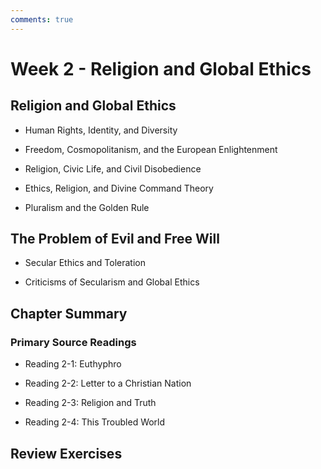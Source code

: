 ```yaml
---
comments: true
---
```


# Week 2 - Religion and Global Ethics

## Religion and Global Ethics

* Human Rights, Identity, and Diversity

* Freedom, Cosmopolitanism, and the European Enlightenment

* Religion, Civic Life, and Civil Disobedience

* Ethics, Religion, and Divine Command Theory

* Pluralism and the Golden Rule

## The Problem of Evil and Free Will

* Secular Ethics and Toleration

* Criticisms of Secularism and Global Ethics

## Chapter Summary

### Primary Source Readings

* Reading 2-1: Euthyphro

* Reading 2-2: Letter to a Christian Nation

* Reading 2-3: Religion and Truth

* Reading 2-4: This Troubled World

## Review Exercises
